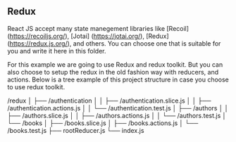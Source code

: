 ## Redux

React JS accept many state manegement libraries like [Recoil] (https://recoiljs.org/), [Jotai] (https://jotai.org/), [Redux] (https://redux.js.org/), and others. You can choose one that is suitable for you and write it here in this folder.

For this example we are going to use Redux and redux toolkit. But you can also choose to setup the redux in the old fashion way with reducers, and actions. Below is a tree example of this project structure in case you choose to use redux toolkit.

/redux
    │   ├── /authentication
    │   │   ├── /authentication.slice.js
    │   │   ├── /authentication.actions.js
    │   │   └── /authentication.test.js
    │   ├── /authors
    │   │   ├── /authors.slice.js
    │   │   ├── /authors.actions.js
    │   │   └── /authors.test.js
    │   └── /books
    │       ├── /books.slice.js
    │       ├── /books.actions.js
    │       └── /books.test.js
    ├── rootReducer.js
    └── index.js

